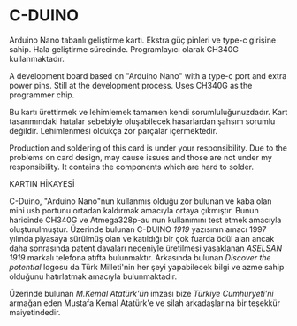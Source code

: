 # C-DUINO
Arduino Nano tabanlı geliştirme kartı. Ekstra güç pinleri ve type-c girişine sahip. Hala geliştirme sürecinde. Programlayıcı olarak CH340G kullanmaktadır.

A development board based on "Arduino Nano" with a type-c port and extra power pins. Still at the development process. Uses CH340G as the programmer chip.

Bu kartı ürettirmek ve lehimlemek tamamen kendi sorumluluğunuzdadır. 
Kart tasarımındaki hatalar sebebiyle oluşabilecek hasarlardan şahsım sorumlu değildir.
Lehimlenmesi oldukça zor parçalar içermektedir. 

Production and soldering of this card is under your responsibility. 
Due to the problems on card design, may cause issues and those are not under my responsibility.
It contains the components which are hard to solder. 


KARTIN HİKAYESİ

C-Duino, "Arduino Nano"nun kullanmış olduğu zor bulunan ve kaba olan mini usb portunu ortadan kaldırmak amacıyla ortaya çıkmıştır. 
Bunun haricinde CH340G ve Atmega328p-au nun kullanımını test etmek amacıyla oluşturulmuştur.
Üzerinde bulunan C-DUINO *1919* yazısının amacı 1997 yılında piyasaya sürülmüş olan ve katıldığı bir çok fuarda ödül alan ancak daha sonrasında patent davaları nedeniyle üretilmesi yasaklanan *ASELSAN 1919* markalı telefona atıfta bulunmaktır. 
Arkasında bulunan *Discover the potential* logosu da Türk Milleti'nin her şeyi yapabilecek bilgi ve azme sahip olduğunu hatırlatmak amacıyla bulunmaktadır.

Üzerinde bulunan *M.Kemal Atatürk'ün* imzası bize _Türkiye Cumhuryeti'ni_ armağan eden Mustafa Kemal Atatürk'e ve silah arkadaşlarına bir teşekkür maiyetindedir.
